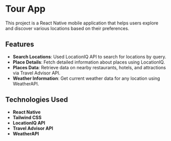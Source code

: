 # Tour App
This project is a React Native mobile application that helps users explore and discover various locations based on their preferences.

## Features

- **Search Locations**: Used LocationIQ API to search for locations by query.
- **Place Details**: Fetch detailed information about places using LocationIQ.
- **Places Data**: Retrieve data on nearby restaurants, hotels, and attractions via Travel Advisor API.
- **Weather Information**: Get current weather data for any location using WeatherAPI.

## Technologies Used

- **React Native**
- **Tailwind CSS**
- **LocationIQ API**
- **Travel Advisor API**
- **WeatherAPI**